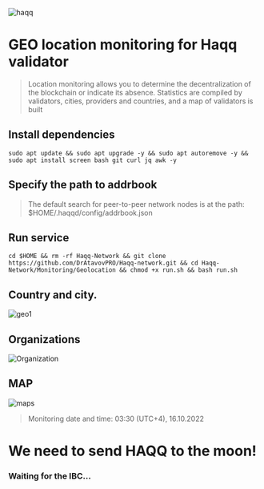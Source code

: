 ![haqq](https://user-images.githubusercontent.com/103127482/196010940-53acb4fb-2e23-4892-bbfe-8e42cd8cbf00.png)

# GEO location monitoring for Haqq validator

> Location monitoring allows you to determine the decentralization of the blockchain or indicate its absence. Statistics are compiled by validators, cities, providers and countries, and a map of validators is built

## Install dependencies

`sudo apt update && sudo apt upgrade -y && sudo apt autoremove -y && sudo apt install screen bash git curl jq awk -y`

## Specify the path to addrbook

> The default search for peer-to-peer network nodes is at the path: $HOME/.haqqd/config/addrbook.json

## Run service
`cd $HOME && rm -rf Haqq-Network && git clone https://github.com/DrAtavovPRO/Haqq-network.git && cd Haqq-Network/Monitoring/Geolocation && chmod +x run.sh && bash run.sh`

## Country and city.

![geo1](https://user-images.githubusercontent.com/103127482/196010885-e8cfe472-0bf6-4989-83c1-4a7638981201.png)

## Organizations

![Organization](https://user-images.githubusercontent.com/103127482/196011014-7776e1cb-7c74-4803-a286-b2637f92456c.png)

## MAP

![maps](https://user-images.githubusercontent.com/103127482/196011141-31404966-50f3-4bc9-a90e-a1623c1e0542.png)

> Monitoring date and time: 03:30 (UTC+4), 16.10.2022 

# We need to send HAQQ to the moon!
### Waiting for the IBC...
